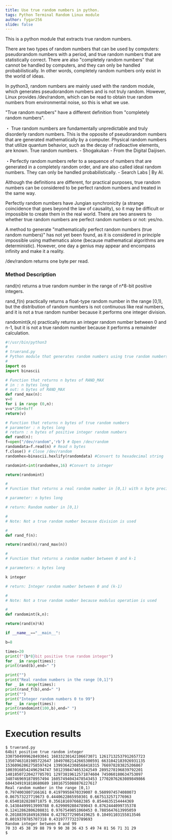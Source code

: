 ```yaml
---
title: Use true random numbers in python.
tags: Python Terminal Random Linux module
author: fygar256
slide: false
---
```

This is a python module that extracts true random numbers.

There are two types of random numbers that can be used by computers: pseudorandom numbers with a period, and true random numbers that are statistically correct. There are also "completely random numbers" that cannot be handled by computers, and they can only be handled probabilistically. In other words, completely random numbers only exist in the world of ideas.

In python3, random numbers are mainly used with the random module, which generates pseudorandom numbers and is not truly random. However, Linux provides /dev/random, which can be read to obtain true random numbers from environmental noise, so this is what we use.

"True random numbers" have a different definition from "completely random numbers".

・ True random numbers are fundamentally unpredictable and truly disorderly random numbers. This is the opposite of pseudorandom numbers that are generated mathematically by a computer. Physical random numbers that utilize quantum behavior, such as the decay of radioactive elements, are known. True random numbers. - Shogakukan - From the Digital Daijisen.

・Perfectly random numbers refer to a sequence of numbers that are generated in a completely random order, and are also called ideal random numbers. They can only be handled probabilistically. - Search Labs | By AI.

Although the definitions are different, for practical purposes, true random numbers can be considered to be perfect random numbers and treated in the same way.

Perfectly random numbers have Jungian synchronicity (a strange coincidence that goes beyond the law of causality), so it may be difficult or impossible to create them in the real world. There are two answers to whether true random numbers are perfect random numbers or not: yes/no.

A method to generate "mathematically perfect random numbers (true random numbers)" has not yet been found, as it is considered in principle impossible using mathematics alone (because mathematical algorithms are deterministic). However, one day a genius may appear and encompass infinity and make it a reality.

/dev/random returns one byte per read.

### Method Description

rand(n) returns a true random number in the range of n*8-bit positive integers.

rand_f(n) practically returns a float-type random number in the range [0,1), but the distribution of random numbers is not continuous like real numbers, and it is not a true random number because it performs one integer division.

randomint(k,n) practically returns an integer random number between 0 and n-1, but it is not a true random number because it performs a remainder calculation.

```truerand.py
#!/usr/bin/python3
#
# truerand.py
# Python module that generates random numbers using true random numbers from /dev/random
#
import os
import binascii

# Function that returns n bytes of RAND_MAX
# in : n bytes long
# out: n bytes of RAND_MAX
def rand_max(n):
v=0
for i in range (0,n):
v=v*256+0xff
return(v)

# Function that returns n bytes of true random numbers
# parameter : n bytes long
# return : n bytes of positive integer random numbers
def rand(n):
f=open("/dev/random",'rb') # Open /dev/random
randomdata=f.read(n) # Read n bytes
f.close() # Close /dev/random
randomhex=binascii.hexlify(randomdata) #Convert to hexadecimal string

randomint=int(randomhex,16) #Convert to integer

return(randomint)

#
# Function that returns a real random number in [0,1) with n byte precision

# parameter: n bytes long

# return: Random number in [0,1)

#
# Note: Not a true random number because division is used

#
def rand_f(n):

return(rand(n)/rand_max(n))

#
# Function that returns a random number between 0 and k-1

# parameters: n bytes long

k integer

# return: Integer random number between 0 and (k-1)

#
# Note: Not a true random number because modulus operation is used

#
def randomint(k,n):

return(rand(n)%k)

if __name__=="__main__":

b=8

times=20
print(f"{b*8}bit positive true random integer")
for _ in range(times):
print(rand(b),end=" ")

print("")
print("Real random numbers in the range [0,1]")
for _ in range(times):
print(rand_f(b),end=" ")
print("")
print("Integer random numbers 0 to 99")
for _ in range(times):
print(randomint(100,b),end=" ")
print("")

```

# Execution results

```
$ truerand.py
64bit positive true random integer
3307504999628493041 16833230142106673071 12617132537912657723 13507463181985722647 10497082142665300591 6631042183926931135 15360962062758597424 13993642308568418315 766978283825206867 10039168542496294747 5012398474653242549 2895278196839792201 14818507220427785701 12973819612571874604 745060180634753097 3407469691878957494 16057494043478543453 17702076263089849866 6044349191818680689 18016755088876227617
Real random number in the range [0,1)
0.7974003807166161 0.41979958470339007 0.5609974574080073 0.867573227719673 0.4440622865950301 0.6675132571776963 0.6540182828071875 0.3561816976682385 0.8544635154444369 0.14384499913999788 0.6299092884789043 0.8762444099735378 0.12412862806208831 0.9767549851060453 0.7885647613995059 0.20188391849163984 0.42782772905419625 0.10491103155813546 0.8019370785707318 0.43197777323789693
Random integer between 0 and 99
70 33 45 38 39 88 79 9 90 38 36 43 5 49 74 81 56 71 31 29
$
```
